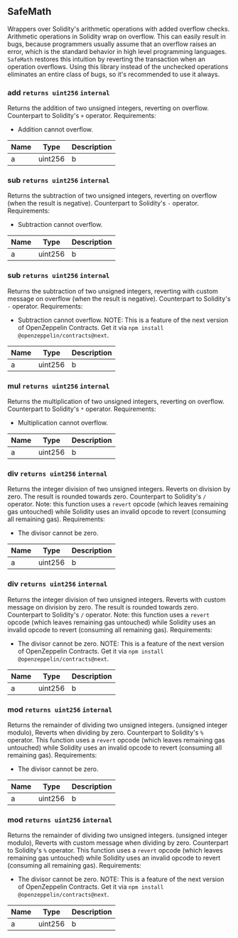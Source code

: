 ## SafeMath

Wrappers over Solidity's arithmetic operations with added overflow
checks.
Arithmetic operations in Solidity wrap on overflow. This can easily result
in bugs, because programmers usually assume that an overflow raises an
error, which is the standard behavior in high level programming languages.
`SafeMath` restores this intuition by reverting the transaction when an
operation overflows.
Using this library instead of the unchecked operations eliminates an entire
class of bugs, so it's recommended to use it always.

### add `returns uint256` `internal`

Returns the addition of two unsigned integers, reverting on
overflow.
Counterpart to Solidity's `+` operator.
Requirements:
- Addition cannot overflow.

Name  | Type | Description
------------- | ------------- | -------------
a  | uint256 | b  | uint256 | 

### sub `returns uint256` `internal`

Returns the subtraction of two unsigned integers, reverting on
overflow (when the result is negative).
Counterpart to Solidity's `-` operator.
Requirements:
- Subtraction cannot overflow.

Name  | Type | Description
------------- | ------------- | -------------
a  | uint256 | b  | uint256 | 

### sub `returns uint256` `internal`

Returns the subtraction of two unsigned integers, reverting with custom message on
overflow (when the result is negative).
Counterpart to Solidity's `-` operator.
Requirements:
- Subtraction cannot overflow.
NOTE: This is a feature of the next version of OpenZeppelin Contracts.
Get it via `npm install @openzeppelin/contracts@next`.

Name  | Type | Description
------------- | ------------- | -------------
a  | uint256 | b  | uint256 | errorMessage  | string | 

### mul `returns uint256` `internal`

Returns the multiplication of two unsigned integers, reverting on
overflow.
Counterpart to Solidity's `*` operator.
Requirements:
- Multiplication cannot overflow.

Name  | Type | Description
------------- | ------------- | -------------
a  | uint256 | b  | uint256 | 

### div `returns uint256` `internal`

Returns the integer division of two unsigned integers. Reverts on
division by zero. The result is rounded towards zero.
Counterpart to Solidity's `/` operator. Note: this function uses a
`revert` opcode (which leaves remaining gas untouched) while Solidity
uses an invalid opcode to revert (consuming all remaining gas).
Requirements:
- The divisor cannot be zero.

Name  | Type | Description
------------- | ------------- | -------------
a  | uint256 | b  | uint256 | 

### div `returns uint256` `internal`

Returns the integer division of two unsigned integers. Reverts with custom message on
division by zero. The result is rounded towards zero.
Counterpart to Solidity's `/` operator. Note: this function uses a
`revert` opcode (which leaves remaining gas untouched) while Solidity
uses an invalid opcode to revert (consuming all remaining gas).
Requirements:
- The divisor cannot be zero.
NOTE: This is a feature of the next version of OpenZeppelin Contracts.
Get it via `npm install @openzeppelin/contracts@next`.

Name  | Type | Description
------------- | ------------- | -------------
a  | uint256 | b  | uint256 | errorMessage  | string | 

### mod `returns uint256` `internal`

Returns the remainder of dividing two unsigned integers. (unsigned integer modulo),
Reverts when dividing by zero.
Counterpart to Solidity's `%` operator. This function uses a `revert`
opcode (which leaves remaining gas untouched) while Solidity uses an
invalid opcode to revert (consuming all remaining gas).
Requirements:
- The divisor cannot be zero.

Name  | Type | Description
------------- | ------------- | -------------
a  | uint256 | b  | uint256 | 

### mod `returns uint256` `internal`

Returns the remainder of dividing two unsigned integers. (unsigned integer modulo),
Reverts with custom message when dividing by zero.
Counterpart to Solidity's `%` operator. This function uses a `revert`
opcode (which leaves remaining gas untouched) while Solidity uses an
invalid opcode to revert (consuming all remaining gas).
Requirements:
- The divisor cannot be zero.
NOTE: This is a feature of the next version of OpenZeppelin Contracts.
Get it via `npm install @openzeppelin/contracts@next`.

Name  | Type | Description
------------- | ------------- | -------------
a  | uint256 | b  | uint256 | errorMessage  | string | 






